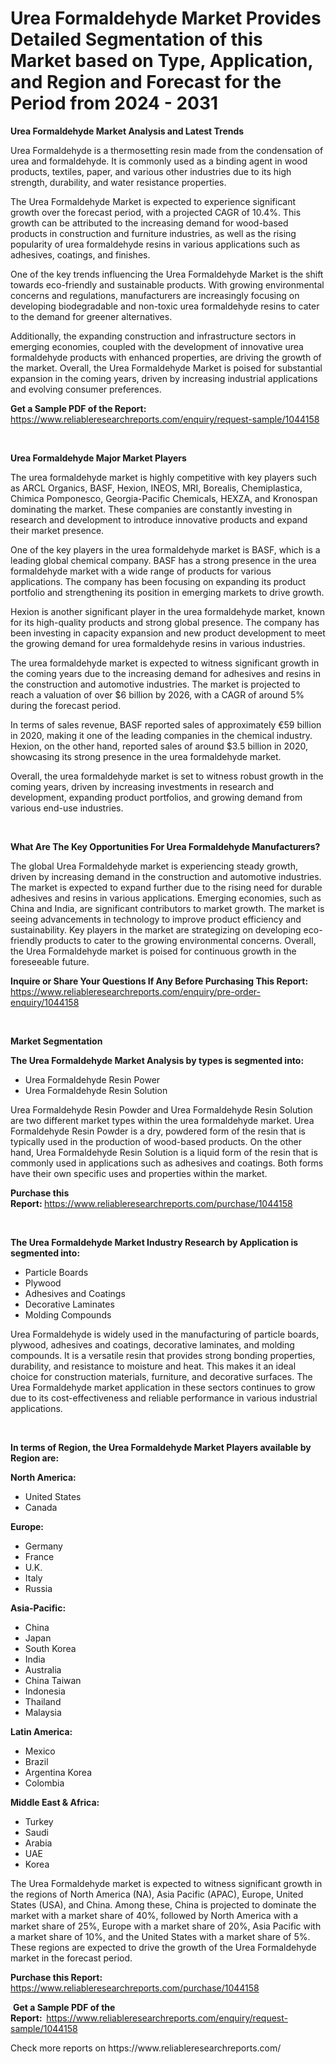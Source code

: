 <p><h1>Urea Formaldehyde Market Provides Detailed Segmentation of this Market based on Type, Application, and Region and Forecast for the Period from 2024 - 2031</h1></p><p><strong>Urea Formaldehyde Market Analysis and Latest Trends</strong></p>
<p><p>Urea Formaldehyde is a thermosetting resin made from the condensation of urea and formaldehyde. It is commonly used as a binding agent in wood products, textiles, paper, and various other industries due to its high strength, durability, and water resistance properties.</p><p>The Urea Formaldehyde Market is expected to experience significant growth over the forecast period, with a projected CAGR of 10.4%. This growth can be attributed to the increasing demand for wood-based products in construction and furniture industries, as well as the rising popularity of urea formaldehyde resins in various applications such as adhesives, coatings, and finishes.</p><p>One of the key trends influencing the Urea Formaldehyde Market is the shift towards eco-friendly and sustainable products. With growing environmental concerns and regulations, manufacturers are increasingly focusing on developing biodegradable and non-toxic urea formaldehyde resins to cater to the demand for greener alternatives.</p><p>Additionally, the expanding construction and infrastructure sectors in emerging economies, coupled with the development of innovative urea formaldehyde products with enhanced properties, are driving the growth of the market. Overall, the Urea Formaldehyde Market is poised for substantial expansion in the coming years, driven by increasing industrial applications and evolving consumer preferences.</p></p>
<p><strong>Get a Sample PDF of the Report:&nbsp;</strong> <a href="https://www.reliableresearchreports.com/enquiry/request-sample/1044158">https://www.reliableresearchreports.com/enquiry/request-sample/1044158</a></p>
<p>&nbsp;</p>
<p><strong>Urea Formaldehyde Major Market Players</strong></p>
<p><p>The urea formaldehyde market is highly competitive with key players such as ARCL Organics, BASF, Hexion, INEOS, MRI, Borealis, Chemiplastica, Chimica Pomponesco, Georgia-Pacific Chemicals, HEXZA, and Kronospan dominating the market. These companies are constantly investing in research and development to introduce innovative products and expand their market presence.</p><p>One of the key players in the urea formaldehyde market is BASF, which is a leading global chemical company. BASF has a strong presence in the urea formaldehyde market with a wide range of products for various applications. The company has been focusing on expanding its product portfolio and strengthening its position in emerging markets to drive growth.</p><p>Hexion is another significant player in the urea formaldehyde market, known for its high-quality products and strong global presence. The company has been investing in capacity expansion and new product development to meet the growing demand for urea formaldehyde resins in various industries.</p><p>The urea formaldehyde market is expected to witness significant growth in the coming years due to the increasing demand for adhesives and resins in the construction and automotive industries. The market is projected to reach a valuation of over $6 billion by 2026, with a CAGR of around 5% during the forecast period.</p><p>In terms of sales revenue, BASF reported sales of approximately €59 billion in 2020, making it one of the leading companies in the chemical industry. Hexion, on the other hand, reported sales of around $3.5 billion in 2020, showcasing its strong presence in the urea formaldehyde market. </p><p>Overall, the urea formaldehyde market is set to witness robust growth in the coming years, driven by increasing investments in research and development, expanding product portfolios, and growing demand from various end-use industries.</p></p>
<p>&nbsp;</p>
<p><strong>What Are The Key Opportunities For Urea Formaldehyde Manufacturers?</strong></p>
<p><p>The global Urea Formaldehyde market is experiencing steady growth, driven by increasing demand in the construction and automotive industries. The market is expected to expand further due to the rising need for durable adhesives and resins in various applications. Emerging economies, such as China and India, are significant contributors to market growth. The market is seeing advancements in technology to improve product efficiency and sustainability. Key players in the market are strategizing on developing eco-friendly products to cater to the growing environmental concerns. Overall, the Urea Formaldehyde market is poised for continuous growth in the foreseeable future.</p></p>
<p><strong>Inquire or Share Your Questions If Any Before Purchasing This Report:</strong> <a href="https://www.reliableresearchreports.com/enquiry/pre-order-enquiry/1044158">https://www.reliableresearchreports.com/enquiry/pre-order-enquiry/1044158</a></p>
<p>&nbsp;</p>
<p><strong>Market Segmentation</strong></p>
<p><strong>The Urea Formaldehyde Market Analysis by types is segmented into:</strong></p>
<p><ul><li>Urea Formaldehyde Resin Power</li><li>Urea Formaldehyde Resin Solution</li></ul></p>
<p><p>Urea Formaldehyde Resin Powder and Urea Formaldehyde Resin Solution are two different market types within the urea formaldehyde market. Urea Formaldehyde Resin Powder is a dry, powdered form of the resin that is typically used in the production of wood-based products. On the other hand, Urea Formaldehyde Resin Solution is a liquid form of the resin that is commonly used in applications such as adhesives and coatings. Both forms have their own specific uses and properties within the market.</p></p>
<p><strong>Purchase this Report:&nbsp;</strong><a href="https://www.reliableresearchreports.com/purchase/1044158">https://www.reliableresearchreports.com/purchase/1044158</a></p>
<p>&nbsp;</p>
<p><strong>The Urea Formaldehyde Market Industry Research by Application is segmented into:</strong></p>
<p><ul><li>Particle Boards</li><li>Plywood</li><li>Adhesives and Coatings</li><li>Decorative Laminates</li><li>Molding Compounds</li></ul></p>
<p><p>Urea Formaldehyde is widely used in the manufacturing of particle boards, plywood, adhesives and coatings, decorative laminates, and molding compounds. It is a versatile resin that provides strong bonding properties, durability, and resistance to moisture and heat. This makes it an ideal choice for construction materials, furniture, and decorative surfaces. The Urea Formaldehyde market application in these sectors continues to grow due to its cost-effectiveness and reliable performance in various industrial applications.</p></p>
<p>&nbsp;</p>
<p><strong>In terms of Region, the Urea Formaldehyde Market Players available by Region are:</strong></p>
<p>
    <p> <strong> North America: </strong>
        <ul>
            <li>United States</li>
            <li>Canada</li>
        </ul>
        </p> 
    <p> <strong> Europe: </strong>
        <ul>
            <li>Germany</li>
            <li>France</li>
            <li>U.K.</li>
            <li>Italy</li>
            <li>Russia</li>
        </ul>
        </p> 
    <p> <strong> Asia-Pacific: </strong>
        <ul>
            <li>China</li>
            <li>Japan</li>
            <li>South Korea</li>
            <li>India</li>
            <li>Australia</li>
            <li>China Taiwan</li>
            <li>Indonesia</li>
            <li>Thailand</li>
            <li>Malaysia</li>
        </ul>
        </p> 
    <p> <strong> Latin America: </strong>
        <ul>
            <li>Mexico</li>
            <li>Brazil</li>
            <li>Argentina Korea</li>
            <li>Colombia</li>
        </ul>
        </p> 
    <p> <strong> Middle East & Africa: </strong>
        <ul>
            <li>Turkey</li>
            <li>Saudi</li>
            <li>Arabia</li>
            <li>UAE</li>
            <li>Korea</li>
        </ul>
    </p>
    </p>
<p><p>The Urea Formaldehyde market is expected to witness significant growth in the regions of North America (NA), Asia Pacific (APAC), Europe, United States (USA), and China. Among these, China is projected to dominate the market with a market share of 40%, followed by North America with a market share of 25%, Europe with a market share of 20%, Asia Pacific with a market share of 10%, and the United States with a market share of 5%. These regions are expected to drive the growth of the Urea Formaldehyde market in the forecast period.</p></p>
<p><strong>Purchase this Report: </strong><a href="https://www.reliableresearchreports.com/purchase/1044158">https://www.reliableresearchreports.com/purchase/1044158</a></p>
<p>&nbsp;<strong>Get a Sample PDF of the Report:&nbsp;&nbsp;</strong><a href="https://www.reliableresearchreports.com/enquiry/request-sample/1044158">https://www.reliableresearchreports.com/enquiry/request-sample/1044158</a></p>
<p><strong></strong></p>
<p>Check more reports on https://www.reliableresearchreports.com/</p>
